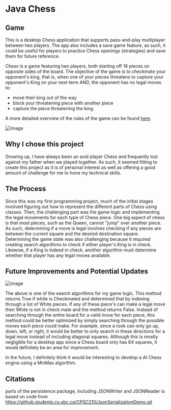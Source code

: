 # Java Chess 

## Game
This is a desktop Chess application that supports pass-and-play multiplayer between two players. The app also includes a save game feature, as such, it could be useful for players to practice Chess openings (strategies)
and save them for future reference.

Chess is a game featuring two players, both starting off 16 pieces on opposite sides of the board. The objective of the game is to checkmate your opponent's king, that is, when one of your pieces threatens to capture your opponent's
King on your next term AND, the opponent has no legal moves to:

* move their king out of the way
* block your threatening piece with another piece 
* capture the piece threatening the king.
  
A more detailed overview of the rules of the game can be found [here](https://www.chess.com/learn-how-to-play-chess).

![image](https://github.com/BryanJ1ang/Java-Chess/assets/134325602/c04d40ca-72f8-4ebb-90da-1f2cf086127f)


## Why I chose this project 
Growing up, I have always been an avid player Chess and frequently lost against my father when we played together. As such,
it seemed fitting to create this project as it is of personal interest as well as offering a good amount
of challenge for me to hone my technical skills.

## The Process
Since this was my first programming project, much of the initial stages involved figuring out how to represent the different parts of Chess using classes. Then, the challenging part was the game logic 
and implementing the legal movements for each type of Chess piece. One big aspect of chess is that most pieces, such as the Queen, cannot "jump" over another piece. As such, determining if a move is legal 
involves checking if any pieces are between the current square and the desired destination square. Determining the game state was also challenging because it required creating search algorithms to check 
if either player's King is in check. Likewise, if a King is indeed in check, another algorithm must determine whether that player has any legal moves available. 


## Future Improvements and Potential Updates
![image](https://github.com/BryanJ1ang/Java-Chess/assets/134325602/f822eb9c-4b28-472b-915c-8c55d3ba849c)

The above is one of the search algorithms for my game logic. This method returns True if white is Checkmated and determined that by indexing through a list of White pieces. If any of these piece's can make a legal move then White is not in check mate and the method returns False. Instead of searching through the entire board for a valid move for each piece, this method could be better optimized by simply searching through the possible moves each piece could make. For example, since a rook can only go up, down, left, or right, it would be better to only search in these directions for a legal move instead of including diagonal squares. Although this is mostly negligible for a desktop app since a Chess board only has 64 squares, it would definitely be an area for improvement.

In the future, I definitely think it would be interesting to develop a AI Chess engine using a MinMax algorithm.


## Citations
parts of the persistence package, including JSONWriter and JSONReader is based on code from https://github.students.cs.ubc.ca/CPSC210/JsonSerializationDemo.git



